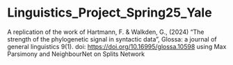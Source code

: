 # Linguistics_Project_Spring25_Yale
A replication of the work of Hartmann, F. &amp; Walkden, G., (2024) “The strength of the phylogenetic signal in syntactic data”, Glossa: a journal of general linguistics 9(1). doi: https://doi.org/10.16995/glossa.10598 using Max Parsimony and NeighbourNet on Splits Network
